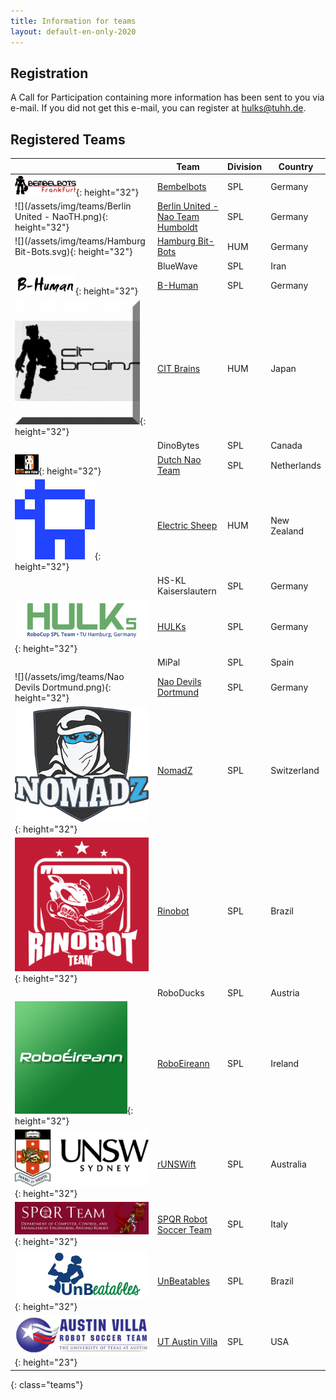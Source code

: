 ```yaml
---
title: Information for teams
layout: default-en-only-2020
---
```


## Registration

A Call for Participation containing more information has been sent to you via e-mail.
If you did not get this e-mail, you can register at [hulks@tuhh.de](mailto:hulks@tuhh.de).

## Registered Teams

|                                                                 | Team                                                          | Division | Country                                  |
|-----------------------------------------------------------------|---------------------------------------------------------------|----------|------------------------------------------|
| ![](/assets/img/teams/Bembelbots.png){: height="32"}            | [Bembelbots](https://www.jrl.cs.uni-frankfurt.de/web/robocup) | SPL      | Germany |
| ![](/assets/img/teams/Berlin United - NaoTH.png){: height="32"} | [Berlin United - Nao Team Humboldt](http://naoth.de)          | SPL      | Germany |
| ![](/assets/img/teams/Hamburg Bit-Bots.svg){: height="32"}      | [Hamburg Bit-Bots](http://bit-bots.de)                        | HUM      | Germany |
|                                                                 | BlueWave                                                      | SPL      | Iran |
| ![](/assets/img/teams/B-Human.png){: height="32"}               | [B-Human](https://www.b-human.de)                             | SPL      | Germany |
| ![](/assets/img/teams/cit-brains.png){: height="32"}            | [CIT Brains](https://sites.google.com/a/p.chibakoudai.jp/cit-brains/home_en)  | HUM      | Japan |
|                                                                 | DinoBytes                                                     | SPL      | Canada |
| ![](/assets/img/teams/DNT_logo.png){: height="32"}              | [Dutch Nao Team](http://www.dutchnaoteam.nl)                  | SPL      | Netherlands |
| ![](/assets/img/teams/electric-sheep.gif){: height="32"}        | [Electric Sheep](https://humanoid.science/)                   | HUM      | New Zealand |
|                                                                 | HS-KL Kaiserslautern                                          | SPL      | Germany |
| ![](/assets/img/teams/HULKs.svg){: height="32"}                 | [HULKs](https://hulks.de)                                     | SPL      | Germany |
|                                                                 | MiPal                                                         | SPL      | Spain |
| ![](/assets/img/teams/Nao Devils Dortmund.png){: height="32"}   | [Nao Devils Dortmund](https://naodevils.de/)                  | SPL      | Germany |
| ![](/assets/img/teams/nomadz.png){: height="32"}                | [NomadZ](https://robocup.ethz.ch/)                            | SPL      | Switzerland |
| ![](/assets/img/teams/rinobot_red.png){: height="32"}           | [Rinobot](https://www.facebook.com/rinobot/)                  | SPL      | Brazil |
|                                                                 | RoboDucks                                                     | SPL      | Austria |
| ![](/assets/img/teams/roboeireann.png){: height="32"}           | [RoboEireann](http://www.eeng.nuim.ie/robocup/)               | SPL      | Ireland |
| ![](/assets/img/teams/rUNSWift.png){: height="32"}              | [rUNSWift](https://www.engineering.unsw.edu.au/computer-science-engineering/student-life/student-projects/robocup)  | SPL      | Australia |
| ![](/assets/img/teams/spqr.jpg){: height="32"}                  | [SPQR Robot Soccer Team](http://spqr.diag.uniroma1.it/)       | SPL      | Italy |
| ![](/assets/img/teams/UnBeatables.bmp){: height="32"}           | [UnBeatables](https://www.facebook.com/unbeatablesbr)         | SPL      | Brazil |
| ![](/assets/img/teams/austinvillalogo.jpg){: height="23"}       | [UT Austin Villa](https://www.cs.utexas.edu/~AustinVilla/)    | SPL      | USA |
{: class="teams"}
